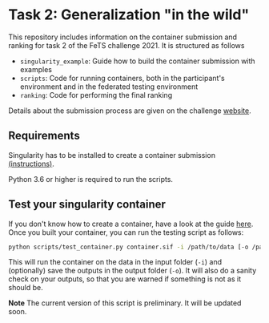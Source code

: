 # Task 2: Generalization "in the wild"

This repository includes information on the container submission and ranking for task 2 of the FeTS challenge 2021. It is structured as follows

- `singularity_example`: Guide how to build the container submission with examples
- `scripts`: Code for running containers, both in the participant's environment and in the federated testing environment
- `ranking`: Code for performing the final ranking

Details about the submission process are given on the challenge [website](https://fets-ai.github.io/Challenge/).

## Requirements
Singularity has to be installed to create a container submission [(instructions)](https://sylabs.io/guides/3.7/user-guide/quick_start.html#quick-installation-steps).

Python 3.6 or higher is required to run the scripts.

## Test your singularity container

If you don't know how to create a container, have a look at the guide [here](singularity_example/readme.md).
Once you built your container, you can run the testing script as follows:

```bash
python scripts/test_container.py container.sif -i /path/to/data [-o /path/to/output_dir]
```

This will run the container on the data in the input folder (`-i`) and (optionally) save the outputs in the output folder (`-o`). It will also do a sanity check on your outputs, so that you are warned if something is not as it should be.

**Note** The current version of this script is preliminary. It will be updated soon.